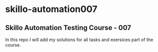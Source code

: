 # skillo-automation007
## Skillo Automation Testing Course - 007

In this repo I will add my solutions for all tasks and exersices part of the course. 
